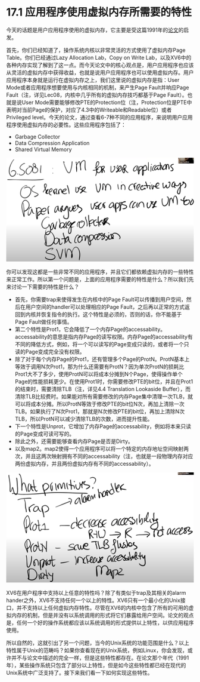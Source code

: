 # 17.1 应用程序使用虚拟内存所需要的特性

今天的话题是用户应用程序使用的虚拟内存，它主要是受这篇1991年的[论文](https://pdos.csail.mit.edu/6.828/2020/readings/appel-li.pdf)的启发。

首先，你们已经知道了，操作系统内核以非常灵活的方式使用了虚拟内存Page Table。你们已经通过Lazy Allocation Lab，Copy on Write Lab，以及XV6中的各种内存实现了解到了这一点。而今天论文中的核心观点是，用户应用程序也应该从灵活的虚拟内存中获得收益，也就是说用户应用程序也可以使用虚拟内存。用户应用程序本身就是运行在虚拟内存之上，我们这里说的虚拟内存是指：User Mode或者应用程序想要使用与内核相同的机制，来产生Page Fault并响应Page Fault（注，详见Lec08，内核中几乎所有的虚拟内存技巧都基于Page Fault）。也就是说User Mode需要能够修改PTE的Protection位（注，Protection位是PTE中表明对当前Page的保护，对应了4.3中的Writeable和Readable位）或者Privileged level。今天的论文，通过查看6-7种不同的应用程序，来说明用户应用程序使用虚拟内存的必要性。这些应用程序包括了：

* Garbage Collector
* Data Compression Application
* Shared Virtual Memory

![](../gitbook/assets/image%20%28754%29.png)

你可以发现这都是一些非常不同的应用程序，并且它们都依赖虚拟内存的一些特性来正常工作。所以第一个问题是，上面的应用程序需要的特性是什么？所以我们先来讨论一下需要的特性是什么？

* 首先，你需要trap来使得发生在内核中的Page Fault可以传播到用户空间，然后在用户空间的handler可以处理相应的Page Fault，之后再以正常的方式返回到内核并恢复指令的执行。这个特性是必须的，否则的话，你不能基于Page Fault做任何事情。
* 第二个特性是Prot1，它会降低了一个内存Page的accessability。accessability的意思是指内存Page的读写权限。内存Page的accessability有不同的降低方式，例如，将一个可以读写的Page变成只读的，或者将一个只读的Page变成完全没有权限。
* 除了对于每个内存Page的Prot1，还有管理多个Page的ProtN。ProtN基本上等效于调用N次Prot1，那为什么还需要有ProtN？因为单次ProtN的损耗比Prot1大不了多少，使用ProtN可以将成本分摊到N个Page，使得操作单个Page的性能损耗更少。在使用Prot1时，你需要修改PTE的bit位，并且在Prot1的结束时，需要清除TLB（注，详见4.4 Translation Lookaside Buffer），而清除TLB比较费时。如果能对所有需要修改的内存Page集中清理一次TLB，就可以将成本分摊。所以ProtN等效于修改PTE的bit位N次，再加上清除一次TLB。如果执行了N次Prot1，那就是N次修改PTE的bit位，再加上清除N次TLB，所以ProtN可以减少清除TLB的次数，进而提升性能。
* 下一个特性是Unprot，它增加了内存Page的accessability，例如将本来只读的Page变成可读可写的。
* 除此之外，还需要能够查看内存Page是否是Dirty。
* 以及map2。map2使得一个应用程序可以将一个特定的内存地址空间映射两次，并且这两次映射拥有不同的accessability（注，也就是一段物理内存对应两份虚拟内存，并且两份虚拟内存有不同的accessability）。

![](../gitbook/assets/image%20%28756%29%20%281%29.png)

XV6在用户程序中支持以上任意的特性吗？除了有类似于trap及其相关的alarm hander之外，XV6不支持任何一个以上的特性。XV6只有一个最小化的Unix接口，并不支持以上任何虚拟内存特性。尽管在XV6的内核中包含了所有的可用的虚拟内存的机制，但是并没有以系统调用的形式将它们暴露给用户空间。论文的观点是，任何一个好的操作系统都应该以系统调用的形式提供以上特性，以供应用程序使用。

所以自然的，这就引出了另一个问题，当今的Unix系统的功能范围是什么？以上特性属于Unix的范畴吗？如果你查看现在的Unix系统，例如Linux，你会发现，或许并不与论文中描述的完全一样，但是这些特性都存在。在论文那个年代（1991年），某些操作系统只包含了部分以上特性，但是如今这些特性都已经在现代的Unix系统中广泛支持了。接下来我们看一下如何实现这些特性。

